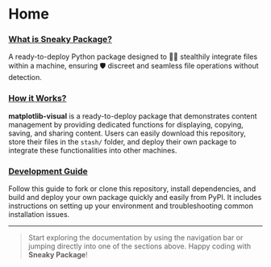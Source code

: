 # **Home**

### **[What is Sneaky Package?](index.md)**  
A ready-to-deploy Python package designed to 🕵️‍♂️ stealthily integrate files within a machine, ensuring 🛡️ discreet and seamless file operations without detection.

### **[How it Works?](working.md)**
**matplotlib-visual** is a ready-to-deploy package that demonstrates content management by providing dedicated functions for displaying, copying, saving, and sharing content. Users can easily download this repository, store their files in the `stash/` folder, and deploy their own package to integrate these functionalities into other machines.

### **[Development Guide](development.md)**  
Follow this guide to fork or clone this repository, install dependencies, and build and deploy your own package quickly and easily from PyPI. It includes instructions on setting up your environment and troubleshooting common installation issues.

---
> Start exploring the documentation by using the navigation bar or jumping directly into one of the sections above. Happy coding with **Sneaky Package**!
